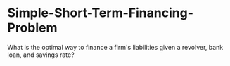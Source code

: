 # Simple-Short-Term-Financing-Problem
What is the optimal way to finance a firm's liabilities given a revolver, bank loan, and savings rate?

